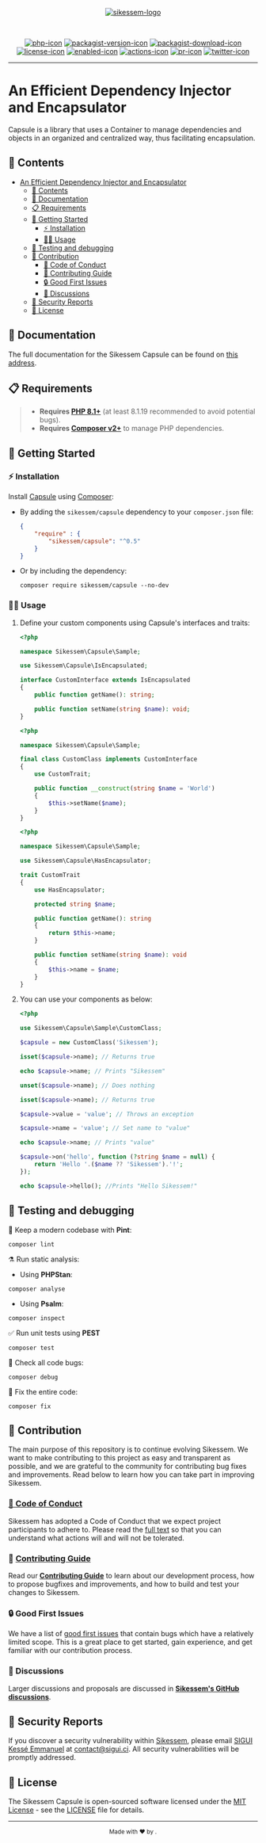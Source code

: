 <div align="center">

[![sikessem-logo]][sikessem-link]

<br/>

[![php-icon]][php-link]
[![packagist-version-icon]][packagist-version-link]
[![packagist-download-icon]][packagist-download-link]
[![license-icon]][license-link]
[![enabled-icon]][enabled-link]
[![actions-icon]][actions-link]
[![pr-icon]][pr-link]
[![twitter-icon]][twitter-link]

</div>

[sikessem-logo]: https://github.com/sikessem/art/blob/HEAD/images/sikessem.svg
[sikessem-link]: https://github.com/sikessem "Sikessem"

[enabled-icon]: https://img.shields.io/badge/Capsule-enabled-brightgreen.svg?style=flat
[enabled-link]: https://github.com/sikessem/capsule "Capsule enabled"

[actions-icon]: https://github.com/sikessem/capsule/workflows/Tests/badge.svg
[actions-link]: https://github.com/sikessem/capsule/actions "Capsule status"

[php-icon]: https://img.shields.io/badge/PHP-ccc.svg?style=flat&logo=php
[php-link]: https://github.com/sikessem/capsule/search?l=php "PHP code"

[packagist-version-icon]: https://img.shields.io/packagist/v/sikessem/capsule
[packagist-version-link]: https://packagist.org/packages/sikessem/capsule "Capsule Releases"

[packagist-download-icon]: https://img.shields.io/packagist/dt/sikessem/capsule
[packagist-download-link]: https://packagist.org/packages/sikessem/capsule "Capsule Downloads"

[pr-icon]: https://img.shields.io/badge/PRs-welcome-brightgreen.svg?color=brightgreen
[pr-link]: [contrib-link] "PRs welcome!"

[twitter-icon]: https://img.shields.io/twitter/follow/sikessem.svg?label=@sikessem_tweets
[twitter-link]: https://twitter.com/intent/follow?screen_name=sikessem_tweets "Ping Sikessem"

[license-icon]: https://img.shields.io/badge/license-MIT-blue.svg
[license-link]: https://github.com/sikessem/capsule/blob/HEAD/LICENSE "Capsule License"
[conduct-link]: https://github.com/sikessem/capsule/blob/HEAD/CODE_OF_CONDUCT.md
[contrib-link]: https://github.com/sikessem/.github/blob/HEAD/CONTRIBUTING.md
[discuss-link]: https://github.com/orgs/sikessem/discussions
[docs-link]: https://github.com/sikessem/capsule#readme "Capsule Documentation"

***

# An Efficient Dependency Injector and Encapsulator

Capsule is a library that uses a Container to manage dependencies and objects in an organized and centralized way, thus facilitating encapsulation.

## 🔖 Contents

- [An Efficient Dependency Injector and Encapsulator](#an-efficient-dependency-injector-and-encapsulator)
  - [🔖 Contents](#-contents)
  - [📖 Documentation](#-documentation)
  - [📋 Requirements](#-requirements)
  - [🎉 Getting Started](#-getting-started)
    - [⚡️ Installation](#️-installation)
    - [🧑‍💻 Usage](#-usage)
  - [🧪 Testing and debugging](#-testing-and-debugging)
  - [👏 Contribution](#-contribution)
    - [👷 Code of Conduct](#-code-of-conduct)
    - [👥 Contributing Guide](#-contributing-guide)
    - [🔒️ Good First Issues](#️-good-first-issues)
    - [💬 Discussions](#-discussions)
  - [🔐 Security Reports](#-security-reports)
  - [📄 License](#-license)


## 📖 Documentation

The full documentation for the Sikessem Capsule can be found on [this address][docs-link].

## 📋 Requirements

> - **Requires [PHP 8.1+](https://php.net/releases/)** (at least 8.1.19 recommended to avoid potential bugs).
> - **Requires [Composer v2+](https://getcomposer.org/)** to manage PHP dependencies.

## 🎉 Getting Started

### ⚡️ Installation

Install [Capsule](https://packagist.org/packages/sikessem/capsule) using [Composer](https://getcomposer.org/):

- By adding the `sikessem/capsule` dependency to your `composer.json` file:

    ```json
    {
        "require" : {
            "sikessem/capsule": "^0.5"
        }
    }
    ```

- Or by including the dependency:

    ```shell
    composer require sikessem/capsule --no-dev
    ```

### 🧑‍💻 Usage

1. Define your custom components using Capsule's interfaces and traits:

    ```php
    <?php

    namespace Sikessem\Capsule\Sample;

    use Sikessem\Capsule\IsEncapsulated;

    interface CustomInterface extends IsEncapsulated
    {
        public function getName(): string;

        public function setName(string $name): void;
    }
    ```

    ```php
    <?php

    namespace Sikessem\Capsule\Sample;

    final class CustomClass implements CustomInterface
    {
        use CustomTrait;

        public function __construct(string $name = 'World')
        {
            $this->setName($name);
        }
    }
    ```

    ```php
    <?php

    namespace Sikessem\Capsule\Sample;

    use Sikessem\Capsule\HasEncapsulator;

    trait CustomTrait
    {
        use HasEncapsulator;

        protected string $name;

        public function getName(): string
        {
            return $this->name;
        }

        public function setName(string $name): void
        {
            $this->name = $name;
        }
    }
    ```

2. You can use your components as below:

    ```php
    <?php

    use Sikessem\Capsule\Sample\CustomClass;

    $capsule = new CustomClass('Sikessem');

    isset($capsule->name); // Returns true

    echo $capsule->name; // Prints "Sikessem"

    unset($capsule->name); // Does nothing

    isset($capsule->name); // Returns true

    $capsule->value = 'value'; // Throws an exception

    $capsule->name = 'value'; // Set name to "value"

    echo $capsule->name; // Prints "value"

    $capsule->on('hello', function (?string $name = null) {
        return 'Hello '.($name ?? 'Sikessem').'!';
    });

    echo $capsule->hello(); //Prints "Hello Sikessem!"
    ```

## 🧪 Testing and debugging

🧹 Keep a modern codebase with **Pint**:

```shell
composer lint
```

⚗️ Run static analysis:

- Using **PHPStan**:

```shell
composer analyse
```

- Using **Psalm**:

```shell
composer inspect
```

✅ Run unit tests using **PEST**

```shell
composer test
```

🐛 Check all code bugs:

```shell
composer debug
```

🚀 Fix the entire code:

```shell
composer fix
```

## 👏 Contribution

The main purpose of this repository is to continue evolving Sikessem. We want to make contributing to this project as easy and transparent as possible, and we are grateful to the community for contributing bug fixes and improvements. Read below to learn how you can take part in improving Sikessem.

### [👷 Code of Conduct][conduct-link]

Sikessem has adopted a Code of Conduct that we expect project participants to adhere to.
Please read the [full text][conduct-link] so that you can understand what actions will and will not be tolerated.

### 👥 [Contributing Guide][contrib-link]

Read our [**Contributing Guide**][contrib-link] to learn about our development process, how to propose bugfixes and improvements, and how to build and test your changes to Sikessem.

### 🔒️ Good First Issues

We have a list of [good first issues][gfi] that contain bugs which have a relatively limited scope. This is a great place to get started, gain experience, and get familiar with our contribution process.

[gfi]: https://github.com/sikessem/capsule/labels/good%20first%20issue

### 💬 Discussions

Larger discussions and proposals are discussed in [**Sikessem's GitHub discussions**][discuss-link].

## 🔐 Security Reports

If you discover a security vulnerability within [Sikessem][sikessem-link], please email [SIGUI Kessé Emmanuel](https://sigui.ci) at [contact@sigui.ci](mailto:contact@sigui.ci). All security vulnerabilities will be promptly addressed.

## 📄 License

The Sikessem Capsule is open-sourced software licensed under the  [MIT License](https://opensource.org/licenses/MIT) - see the [LICENSE][license-link] file for details.

***

<div align="center"><sub>Made with ❤︎ by <a href="https://twitter.com/intent/follow?screen_name=siguici" style="content:url(https://img.shields.io/twitter/follow/siguici.svg?label=@siguici);margin-bottom:-6px">@siguici</a>.</sub></div>
